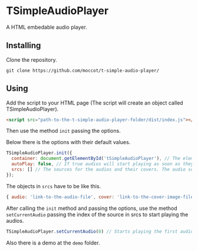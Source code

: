 # TSimpleAudioPlayer
A HTML embedable audio player.

## Installing
Clone the repository.

```
git clone https://github.com/moccot/t-simple-audio-player/
```

## Using
Add the script to your HTML page (The script will create an object called TSimpleAudioPlayer).
```html
<script src="path-to-the-t-simple-audio-player-folder/dist/index.js"></script>
```

Then use the method ```init``` passing the options.

Below there is the options with their default values.
```javascript
TSimpleAudioPlayer.init({
  container: document.getElementById('tSimpleAudioPlayer'), // The element the audio player will be embed into.
  autoPlay: false, // If true audios will start playing as soon as they load. If false audios will only play if the play button is pressed.
  srcs: [] // The sources for the audios and their covers. The audio source is mandatory, but its cover is not.
});
```

The objects in ```srcs``` have to be like this.
```javascript
{ audio: 'link-to-the-audio-file', cover: 'link-to-the-cover-image-file' } // If there is no cover for the audio, leave it undefined or supply a falsy, a default cover image will be displayed for the audio.
```

After calling the ```init``` method and passing the options, use the method ```setCurrentAudio``` passing the index of the source in srcs to start playing the audios.
```javascript
TSimpleAudioPlayer.setCurrentAudio(0) // Starts playing the first audio.
```

Also there is a demo at the ```demo``` folder.
